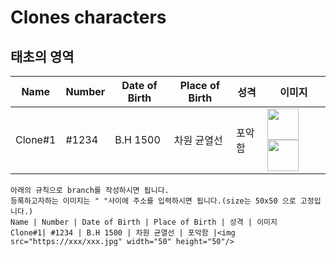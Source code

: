 Clones characters
===========


태초의 영역
----------------
Name | Number | Date of Birth | Place of Birth | 성격 | 이미지 
--- |--- |--- |--- | ---| ---
Clone#1| #1234 | B.H 1500 | 차원 균열선 | 포악함 |<img src="https://clonesneverdie.com/assets/v2-sample.jpg" width="50" height="50"/> <img src="https://clonesneverdie.com/assets/toon1/2.png" width="50" height="50"/>


```
아래의 규칙으로 branch를 작성하시면 됩니다.
등록하고자하는 이미지는 " "사이에 주소를 입력하시면 됩니다.(size는 50x50 으로 고정입니다.)  
Name | Number | Date of Birth | Place of Birth | 성격 | 이미지 
Clone#1| #1234 | B.H 1500 | 차원 균열선 | 포악함 |<img src="https://xxx/xxx.jpg" width="50" height="50"/> 

   
 ```
 
 <!-- " " 사이에 이미지파일 주소를 입력하세요  -->  
 
